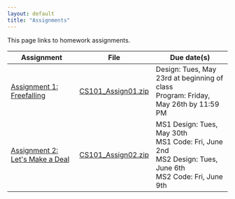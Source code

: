 ```yaml
---
layout: default
title: "Assignments"
---
```


This page links to homework assignments.

Assignment | File | Due date(s)
---------- | ---- | -----------
[Assignment 1: Freefalling](assign01.html) | [CS101\_Assign01.zip](src/CS101_Assign01.zip) | Design: Tues, May 23rd at beginning of class<br>Program: Friday, May 26th by 11:59 PM
[Assignment 2: Let's Make a Deal](assign02.html) | [CS101\_Assign02.zip](src/CS101_Assign02.zip) | MS1 Design: Tues, May 30th<br>MS1 Code: Fri, June 2nd<br>MS2 Design: Tues, June 6th<br>MS2 Code: Fri, June 9th

<!--
[Assignment 2: Let's Make a Deal](assign02.html) | [CS101\_Assign02.zip](CS101_Assign02.zip) | MS1 Design: Tues, Feb 7th<br>MS1 Code: Fri, Feb 10th<br>MS2 Design: Thurs, Feb 16th<br>MS2 Code: Fri, Feb 24th
[Assignment 3: On Target](assign03.html) | [CS101\_Assign03.zip](CS101_Assign03.zip) | Design: Tues, Mar 28th at beginning of class<br>Code: Thurs, Apr 6th by 11:59 PM
[Assignment 4: Snake](assign04.html) | [CS101\_Assign04.zip](CS101_Assign04.zip) | Design: Thurs, Apr 27th at beginning of class<br>Code: Friday, May 5th by 11:59 PM
-->
<!-- vim:set wrap: ­-->
<!-- vim:set linebreak: -->
<!-- vim:set nolist: -->
